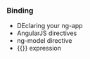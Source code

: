 ### Binding  
* DEclaring your ng-app  
* AngularJS directives  
* ng-model directive  
* {{}} expression  
